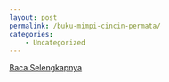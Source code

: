 ```yaml
---
layout: post
permalink: /buku-mimpi-cincin-permata/
categories:
    - Uncategorized
---
```


[Baca Selengkapnya](/02)
